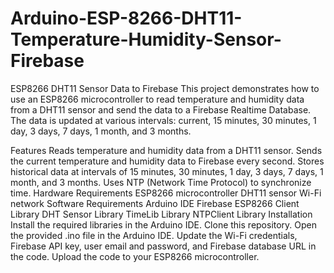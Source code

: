 # Arduino-ESP-8266-DHT11-Temperature-Humidity-Sensor-Firebase
ESP8266 DHT11 Sensor Data to Firebase
This project demonstrates how to use an ESP8266 microcontroller to read temperature and humidity data from a DHT11 sensor and send the data to a Firebase Realtime Database. The data is updated at various intervals: current, 15 minutes, 30 minutes, 1 day, 3 days, 7 days, 1 month, and 3 months.

Features
Reads temperature and humidity data from a DHT11 sensor.
Sends the current temperature and humidity data to Firebase every second.
Stores historical data at intervals of 15 minutes, 30 minutes, 1 day, 3 days, 7 days, 1 month, and 3 months.
Uses NTP (Network Time Protocol) to synchronize time.
Hardware Requirements
ESP8266 microcontroller
DHT11 sensor
Wi-Fi network
Software Requirements
Arduino IDE
Firebase ESP8266 Client Library
DHT Sensor Library
TimeLib Library
NTPClient Library
Installation
Install the required libraries in the Arduino IDE.
Clone this repository.
Open the provided .ino file in the Arduino IDE.
Update the Wi-Fi credentials, Firebase API key, user email and password, and Firebase database URL in the code.
Upload the code to your ESP8266 microcontroller.
